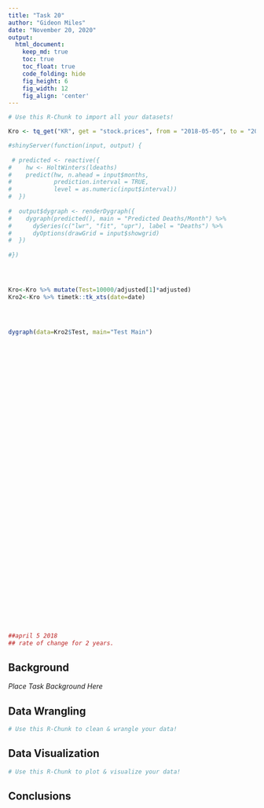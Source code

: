 ```yaml
---
title: "Task 20"
author: "Gideon Miles"
date: "November 20, 2020"
output:
  html_document:  
    keep_md: true
    toc: true
    toc_float: true
    code_folding: hide
    fig_height: 6
    fig_width: 12
    fig_align: 'center'
---
```







```r
# Use this R-Chunk to import all your datasets!

Kro <- tq_get("KR", get = "stock.prices", from = "2018-05-05", to = "2020-10-01")

#shinyServer(function(input, output) {
  
 # predicted <- reactive({
#    hw <- HoltWinters(ldeaths)
#    predict(hw, n.ahead = input$months, 
#            prediction.interval = TRUE,
#            level = as.numeric(input$interval))
#  })
  
#  output$dygraph <- renderDygraph({
#    dygraph(predicted(), main = "Predicted Deaths/Month") %>%
#      dySeries(c("lwr", "fit", "upr"), label = "Deaths") %>%
#      dyOptions(drawGrid = input$showgrid)
#  })
  
#})




Kro<-Kro %>% mutate(Test=10000/adjusted[1]*adjusted)
Kro2<-Kro %>% timetk::tk_xts(date=date)




dygraph(data=Kro2$Test, main="Test Main")
```

<!--html_preserve--><div id="htmlwidget-82ecd3f880280b212c06" style="width:1152px;height:576px;" class="dygraphs html-widget"></div>
<script type="application/json" data-for="htmlwidget-82ecd3f880280b212c06">{"x":{"attrs":{"title":"Test Main","labels":["day","Test"],"legend":"auto","retainDateWindow":false,"axes":{"x":{"pixelsPerLabel":60}}},"scale":"daily","annotations":[],"shadings":[],"events":[],"format":"date","data":[["2018-05-07T00:00:00.000Z","2018-05-08T00:00:00.000Z","2018-05-09T00:00:00.000Z","2018-05-10T00:00:00.000Z","2018-05-11T00:00:00.000Z","2018-05-14T00:00:00.000Z","2018-05-15T00:00:00.000Z","2018-05-16T00:00:00.000Z","2018-05-17T00:00:00.000Z","2018-05-18T00:00:00.000Z","2018-05-21T00:00:00.000Z","2018-05-22T00:00:00.000Z","2018-05-23T00:00:00.000Z","2018-05-24T00:00:00.000Z","2018-05-25T00:00:00.000Z","2018-05-29T00:00:00.000Z","2018-05-30T00:00:00.000Z","2018-05-31T00:00:00.000Z","2018-06-01T00:00:00.000Z","2018-06-04T00:00:00.000Z","2018-06-05T00:00:00.000Z","2018-06-06T00:00:00.000Z","2018-06-07T00:00:00.000Z","2018-06-08T00:00:00.000Z","2018-06-11T00:00:00.000Z","2018-06-12T00:00:00.000Z","2018-06-13T00:00:00.000Z","2018-06-14T00:00:00.000Z","2018-06-15T00:00:00.000Z","2018-06-18T00:00:00.000Z","2018-06-19T00:00:00.000Z","2018-06-20T00:00:00.000Z","2018-06-21T00:00:00.000Z","2018-06-22T00:00:00.000Z","2018-06-25T00:00:00.000Z","2018-06-26T00:00:00.000Z","2018-06-27T00:00:00.000Z","2018-06-28T00:00:00.000Z","2018-06-29T00:00:00.000Z","2018-07-02T00:00:00.000Z","2018-07-03T00:00:00.000Z","2018-07-05T00:00:00.000Z","2018-07-06T00:00:00.000Z","2018-07-09T00:00:00.000Z","2018-07-10T00:00:00.000Z","2018-07-11T00:00:00.000Z","2018-07-12T00:00:00.000Z","2018-07-13T00:00:00.000Z","2018-07-16T00:00:00.000Z","2018-07-17T00:00:00.000Z","2018-07-18T00:00:00.000Z","2018-07-19T00:00:00.000Z","2018-07-20T00:00:00.000Z","2018-07-23T00:00:00.000Z","2018-07-24T00:00:00.000Z","2018-07-25T00:00:00.000Z","2018-07-26T00:00:00.000Z","2018-07-27T00:00:00.000Z","2018-07-30T00:00:00.000Z","2018-07-31T00:00:00.000Z","2018-08-01T00:00:00.000Z","2018-08-02T00:00:00.000Z","2018-08-03T00:00:00.000Z","2018-08-06T00:00:00.000Z","2018-08-07T00:00:00.000Z","2018-08-08T00:00:00.000Z","2018-08-09T00:00:00.000Z","2018-08-10T00:00:00.000Z","2018-08-13T00:00:00.000Z","2018-08-14T00:00:00.000Z","2018-08-15T00:00:00.000Z","2018-08-16T00:00:00.000Z","2018-08-17T00:00:00.000Z","2018-08-20T00:00:00.000Z","2018-08-21T00:00:00.000Z","2018-08-22T00:00:00.000Z","2018-08-23T00:00:00.000Z","2018-08-24T00:00:00.000Z","2018-08-27T00:00:00.000Z","2018-08-28T00:00:00.000Z","2018-08-29T00:00:00.000Z","2018-08-30T00:00:00.000Z","2018-08-31T00:00:00.000Z","2018-09-04T00:00:00.000Z","2018-09-05T00:00:00.000Z","2018-09-06T00:00:00.000Z","2018-09-07T00:00:00.000Z","2018-09-10T00:00:00.000Z","2018-09-11T00:00:00.000Z","2018-09-12T00:00:00.000Z","2018-09-13T00:00:00.000Z","2018-09-14T00:00:00.000Z","2018-09-17T00:00:00.000Z","2018-09-18T00:00:00.000Z","2018-09-19T00:00:00.000Z","2018-09-20T00:00:00.000Z","2018-09-21T00:00:00.000Z","2018-09-24T00:00:00.000Z","2018-09-25T00:00:00.000Z","2018-09-26T00:00:00.000Z","2018-09-27T00:00:00.000Z","2018-09-28T00:00:00.000Z","2018-10-01T00:00:00.000Z","2018-10-02T00:00:00.000Z","2018-10-03T00:00:00.000Z","2018-10-04T00:00:00.000Z","2018-10-05T00:00:00.000Z","2018-10-08T00:00:00.000Z","2018-10-09T00:00:00.000Z","2018-10-10T00:00:00.000Z","2018-10-11T00:00:00.000Z","2018-10-12T00:00:00.000Z","2018-10-15T00:00:00.000Z","2018-10-16T00:00:00.000Z","2018-10-17T00:00:00.000Z","2018-10-18T00:00:00.000Z","2018-10-19T00:00:00.000Z","2018-10-22T00:00:00.000Z","2018-10-23T00:00:00.000Z","2018-10-24T00:00:00.000Z","2018-10-25T00:00:00.000Z","2018-10-26T00:00:00.000Z","2018-10-29T00:00:00.000Z","2018-10-30T00:00:00.000Z","2018-10-31T00:00:00.000Z","2018-11-01T00:00:00.000Z","2018-11-02T00:00:00.000Z","2018-11-05T00:00:00.000Z","2018-11-06T00:00:00.000Z","2018-11-07T00:00:00.000Z","2018-11-08T00:00:00.000Z","2018-11-09T00:00:00.000Z","2018-11-12T00:00:00.000Z","2018-11-13T00:00:00.000Z","2018-11-14T00:00:00.000Z","2018-11-15T00:00:00.000Z","2018-11-16T00:00:00.000Z","2018-11-19T00:00:00.000Z","2018-11-20T00:00:00.000Z","2018-11-21T00:00:00.000Z","2018-11-23T00:00:00.000Z","2018-11-26T00:00:00.000Z","2018-11-27T00:00:00.000Z","2018-11-28T00:00:00.000Z","2018-11-29T00:00:00.000Z","2018-11-30T00:00:00.000Z","2018-12-03T00:00:00.000Z","2018-12-04T00:00:00.000Z","2018-12-06T00:00:00.000Z","2018-12-07T00:00:00.000Z","2018-12-10T00:00:00.000Z","2018-12-11T00:00:00.000Z","2018-12-12T00:00:00.000Z","2018-12-13T00:00:00.000Z","2018-12-14T00:00:00.000Z","2018-12-17T00:00:00.000Z","2018-12-18T00:00:00.000Z","2018-12-19T00:00:00.000Z","2018-12-20T00:00:00.000Z","2018-12-21T00:00:00.000Z","2018-12-24T00:00:00.000Z","2018-12-26T00:00:00.000Z","2018-12-27T00:00:00.000Z","2018-12-28T00:00:00.000Z","2018-12-31T00:00:00.000Z","2019-01-02T00:00:00.000Z","2019-01-03T00:00:00.000Z","2019-01-04T00:00:00.000Z","2019-01-07T00:00:00.000Z","2019-01-08T00:00:00.000Z","2019-01-09T00:00:00.000Z","2019-01-10T00:00:00.000Z","2019-01-11T00:00:00.000Z","2019-01-14T00:00:00.000Z","2019-01-15T00:00:00.000Z","2019-01-16T00:00:00.000Z","2019-01-17T00:00:00.000Z","2019-01-18T00:00:00.000Z","2019-01-22T00:00:00.000Z","2019-01-23T00:00:00.000Z","2019-01-24T00:00:00.000Z","2019-01-25T00:00:00.000Z","2019-01-28T00:00:00.000Z","2019-01-29T00:00:00.000Z","2019-01-30T00:00:00.000Z","2019-01-31T00:00:00.000Z","2019-02-01T00:00:00.000Z","2019-02-04T00:00:00.000Z","2019-02-05T00:00:00.000Z","2019-02-06T00:00:00.000Z","2019-02-07T00:00:00.000Z","2019-02-08T00:00:00.000Z","2019-02-11T00:00:00.000Z","2019-02-12T00:00:00.000Z","2019-02-13T00:00:00.000Z","2019-02-14T00:00:00.000Z","2019-02-15T00:00:00.000Z","2019-02-19T00:00:00.000Z","2019-02-20T00:00:00.000Z","2019-02-21T00:00:00.000Z","2019-02-22T00:00:00.000Z","2019-02-25T00:00:00.000Z","2019-02-26T00:00:00.000Z","2019-02-27T00:00:00.000Z","2019-02-28T00:00:00.000Z","2019-03-01T00:00:00.000Z","2019-03-04T00:00:00.000Z","2019-03-05T00:00:00.000Z","2019-03-06T00:00:00.000Z","2019-03-07T00:00:00.000Z","2019-03-08T00:00:00.000Z","2019-03-11T00:00:00.000Z","2019-03-12T00:00:00.000Z","2019-03-13T00:00:00.000Z","2019-03-14T00:00:00.000Z","2019-03-15T00:00:00.000Z","2019-03-18T00:00:00.000Z","2019-03-19T00:00:00.000Z","2019-03-20T00:00:00.000Z","2019-03-21T00:00:00.000Z","2019-03-22T00:00:00.000Z","2019-03-25T00:00:00.000Z","2019-03-26T00:00:00.000Z","2019-03-27T00:00:00.000Z","2019-03-28T00:00:00.000Z","2019-03-29T00:00:00.000Z","2019-04-01T00:00:00.000Z","2019-04-02T00:00:00.000Z","2019-04-03T00:00:00.000Z","2019-04-04T00:00:00.000Z","2019-04-05T00:00:00.000Z","2019-04-08T00:00:00.000Z","2019-04-09T00:00:00.000Z","2019-04-10T00:00:00.000Z","2019-04-11T00:00:00.000Z","2019-04-12T00:00:00.000Z","2019-04-15T00:00:00.000Z","2019-04-16T00:00:00.000Z","2019-04-17T00:00:00.000Z","2019-04-18T00:00:00.000Z","2019-04-22T00:00:00.000Z","2019-04-23T00:00:00.000Z","2019-04-24T00:00:00.000Z","2019-04-25T00:00:00.000Z","2019-04-26T00:00:00.000Z","2019-04-29T00:00:00.000Z","2019-04-30T00:00:00.000Z","2019-05-01T00:00:00.000Z","2019-05-02T00:00:00.000Z","2019-05-03T00:00:00.000Z","2019-05-06T00:00:00.000Z","2019-05-07T00:00:00.000Z","2019-05-08T00:00:00.000Z","2019-05-09T00:00:00.000Z","2019-05-10T00:00:00.000Z","2019-05-13T00:00:00.000Z","2019-05-14T00:00:00.000Z","2019-05-15T00:00:00.000Z","2019-05-16T00:00:00.000Z","2019-05-17T00:00:00.000Z","2019-05-20T00:00:00.000Z","2019-05-21T00:00:00.000Z","2019-05-22T00:00:00.000Z","2019-05-23T00:00:00.000Z","2019-05-24T00:00:00.000Z","2019-05-28T00:00:00.000Z","2019-05-29T00:00:00.000Z","2019-05-30T00:00:00.000Z","2019-05-31T00:00:00.000Z","2019-06-03T00:00:00.000Z","2019-06-04T00:00:00.000Z","2019-06-05T00:00:00.000Z","2019-06-06T00:00:00.000Z","2019-06-07T00:00:00.000Z","2019-06-10T00:00:00.000Z","2019-06-11T00:00:00.000Z","2019-06-12T00:00:00.000Z","2019-06-13T00:00:00.000Z","2019-06-14T00:00:00.000Z","2019-06-17T00:00:00.000Z","2019-06-18T00:00:00.000Z","2019-06-19T00:00:00.000Z","2019-06-20T00:00:00.000Z","2019-06-21T00:00:00.000Z","2019-06-24T00:00:00.000Z","2019-06-25T00:00:00.000Z","2019-06-26T00:00:00.000Z","2019-06-27T00:00:00.000Z","2019-06-28T00:00:00.000Z","2019-07-01T00:00:00.000Z","2019-07-02T00:00:00.000Z","2019-07-03T00:00:00.000Z","2019-07-05T00:00:00.000Z","2019-07-08T00:00:00.000Z","2019-07-09T00:00:00.000Z","2019-07-10T00:00:00.000Z","2019-07-11T00:00:00.000Z","2019-07-12T00:00:00.000Z","2019-07-15T00:00:00.000Z","2019-07-16T00:00:00.000Z","2019-07-17T00:00:00.000Z","2019-07-18T00:00:00.000Z","2019-07-19T00:00:00.000Z","2019-07-22T00:00:00.000Z","2019-07-23T00:00:00.000Z","2019-07-24T00:00:00.000Z","2019-07-25T00:00:00.000Z","2019-07-26T00:00:00.000Z","2019-07-29T00:00:00.000Z","2019-07-30T00:00:00.000Z","2019-07-31T00:00:00.000Z","2019-08-01T00:00:00.000Z","2019-08-02T00:00:00.000Z","2019-08-05T00:00:00.000Z","2019-08-06T00:00:00.000Z","2019-08-07T00:00:00.000Z","2019-08-08T00:00:00.000Z","2019-08-09T00:00:00.000Z","2019-08-12T00:00:00.000Z","2019-08-13T00:00:00.000Z","2019-08-14T00:00:00.000Z","2019-08-15T00:00:00.000Z","2019-08-16T00:00:00.000Z","2019-08-19T00:00:00.000Z","2019-08-20T00:00:00.000Z","2019-08-21T00:00:00.000Z","2019-08-22T00:00:00.000Z","2019-08-23T00:00:00.000Z","2019-08-26T00:00:00.000Z","2019-08-27T00:00:00.000Z","2019-08-28T00:00:00.000Z","2019-08-29T00:00:00.000Z","2019-08-30T00:00:00.000Z","2019-09-03T00:00:00.000Z","2019-09-04T00:00:00.000Z","2019-09-05T00:00:00.000Z","2019-09-06T00:00:00.000Z","2019-09-09T00:00:00.000Z","2019-09-10T00:00:00.000Z","2019-09-11T00:00:00.000Z","2019-09-12T00:00:00.000Z","2019-09-13T00:00:00.000Z","2019-09-16T00:00:00.000Z","2019-09-17T00:00:00.000Z","2019-09-18T00:00:00.000Z","2019-09-19T00:00:00.000Z","2019-09-20T00:00:00.000Z","2019-09-23T00:00:00.000Z","2019-09-24T00:00:00.000Z","2019-09-25T00:00:00.000Z","2019-09-26T00:00:00.000Z","2019-09-27T00:00:00.000Z","2019-09-30T00:00:00.000Z","2019-10-01T00:00:00.000Z","2019-10-02T00:00:00.000Z","2019-10-03T00:00:00.000Z","2019-10-04T00:00:00.000Z","2019-10-07T00:00:00.000Z","2019-10-08T00:00:00.000Z","2019-10-09T00:00:00.000Z","2019-10-10T00:00:00.000Z","2019-10-11T00:00:00.000Z","2019-10-14T00:00:00.000Z","2019-10-15T00:00:00.000Z","2019-10-16T00:00:00.000Z","2019-10-17T00:00:00.000Z","2019-10-18T00:00:00.000Z","2019-10-21T00:00:00.000Z","2019-10-22T00:00:00.000Z","2019-10-23T00:00:00.000Z","2019-10-24T00:00:00.000Z","2019-10-25T00:00:00.000Z","2019-10-28T00:00:00.000Z","2019-10-29T00:00:00.000Z","2019-10-30T00:00:00.000Z","2019-10-31T00:00:00.000Z","2019-11-01T00:00:00.000Z","2019-11-04T00:00:00.000Z","2019-11-05T00:00:00.000Z","2019-11-06T00:00:00.000Z","2019-11-07T00:00:00.000Z","2019-11-08T00:00:00.000Z","2019-11-11T00:00:00.000Z","2019-11-12T00:00:00.000Z","2019-11-13T00:00:00.000Z","2019-11-14T00:00:00.000Z","2019-11-15T00:00:00.000Z","2019-11-18T00:00:00.000Z","2019-11-19T00:00:00.000Z","2019-11-20T00:00:00.000Z","2019-11-21T00:00:00.000Z","2019-11-22T00:00:00.000Z","2019-11-25T00:00:00.000Z","2019-11-26T00:00:00.000Z","2019-11-27T00:00:00.000Z","2019-11-29T00:00:00.000Z","2019-12-02T00:00:00.000Z","2019-12-03T00:00:00.000Z","2019-12-04T00:00:00.000Z","2019-12-05T00:00:00.000Z","2019-12-06T00:00:00.000Z","2019-12-09T00:00:00.000Z","2019-12-10T00:00:00.000Z","2019-12-11T00:00:00.000Z","2019-12-12T00:00:00.000Z","2019-12-13T00:00:00.000Z","2019-12-16T00:00:00.000Z","2019-12-17T00:00:00.000Z","2019-12-18T00:00:00.000Z","2019-12-19T00:00:00.000Z","2019-12-20T00:00:00.000Z","2019-12-23T00:00:00.000Z","2019-12-24T00:00:00.000Z","2019-12-26T00:00:00.000Z","2019-12-27T00:00:00.000Z","2019-12-30T00:00:00.000Z","2019-12-31T00:00:00.000Z","2020-01-02T00:00:00.000Z","2020-01-03T00:00:00.000Z","2020-01-06T00:00:00.000Z","2020-01-07T00:00:00.000Z","2020-01-08T00:00:00.000Z","2020-01-09T00:00:00.000Z","2020-01-10T00:00:00.000Z","2020-01-13T00:00:00.000Z","2020-01-14T00:00:00.000Z","2020-01-15T00:00:00.000Z","2020-01-16T00:00:00.000Z","2020-01-17T00:00:00.000Z","2020-01-21T00:00:00.000Z","2020-01-22T00:00:00.000Z","2020-01-23T00:00:00.000Z","2020-01-24T00:00:00.000Z","2020-01-27T00:00:00.000Z","2020-01-28T00:00:00.000Z","2020-01-29T00:00:00.000Z","2020-01-30T00:00:00.000Z","2020-01-31T00:00:00.000Z","2020-02-03T00:00:00.000Z","2020-02-04T00:00:00.000Z","2020-02-05T00:00:00.000Z","2020-02-06T00:00:00.000Z","2020-02-07T00:00:00.000Z","2020-02-10T00:00:00.000Z","2020-02-11T00:00:00.000Z","2020-02-12T00:00:00.000Z","2020-02-13T00:00:00.000Z","2020-02-14T00:00:00.000Z","2020-02-18T00:00:00.000Z","2020-02-19T00:00:00.000Z","2020-02-20T00:00:00.000Z","2020-02-21T00:00:00.000Z","2020-02-24T00:00:00.000Z","2020-02-25T00:00:00.000Z","2020-02-26T00:00:00.000Z","2020-02-27T00:00:00.000Z","2020-02-28T00:00:00.000Z","2020-03-02T00:00:00.000Z","2020-03-03T00:00:00.000Z","2020-03-04T00:00:00.000Z","2020-03-05T00:00:00.000Z","2020-03-06T00:00:00.000Z","2020-03-09T00:00:00.000Z","2020-03-10T00:00:00.000Z","2020-03-11T00:00:00.000Z","2020-03-12T00:00:00.000Z","2020-03-13T00:00:00.000Z","2020-03-16T00:00:00.000Z","2020-03-17T00:00:00.000Z","2020-03-18T00:00:00.000Z","2020-03-19T00:00:00.000Z","2020-03-20T00:00:00.000Z","2020-03-23T00:00:00.000Z","2020-03-24T00:00:00.000Z","2020-03-25T00:00:00.000Z","2020-03-26T00:00:00.000Z","2020-03-27T00:00:00.000Z","2020-03-30T00:00:00.000Z","2020-03-31T00:00:00.000Z","2020-04-01T00:00:00.000Z","2020-04-02T00:00:00.000Z","2020-04-03T00:00:00.000Z","2020-04-06T00:00:00.000Z","2020-04-07T00:00:00.000Z","2020-04-08T00:00:00.000Z","2020-04-09T00:00:00.000Z","2020-04-13T00:00:00.000Z","2020-04-14T00:00:00.000Z","2020-04-15T00:00:00.000Z","2020-04-16T00:00:00.000Z","2020-04-17T00:00:00.000Z","2020-04-20T00:00:00.000Z","2020-04-21T00:00:00.000Z","2020-04-22T00:00:00.000Z","2020-04-23T00:00:00.000Z","2020-04-24T00:00:00.000Z","2020-04-27T00:00:00.000Z","2020-04-28T00:00:00.000Z","2020-04-29T00:00:00.000Z","2020-04-30T00:00:00.000Z","2020-05-01T00:00:00.000Z","2020-05-04T00:00:00.000Z","2020-05-05T00:00:00.000Z","2020-05-06T00:00:00.000Z","2020-05-07T00:00:00.000Z","2020-05-08T00:00:00.000Z","2020-05-11T00:00:00.000Z","2020-05-12T00:00:00.000Z","2020-05-13T00:00:00.000Z","2020-05-14T00:00:00.000Z","2020-05-15T00:00:00.000Z","2020-05-18T00:00:00.000Z","2020-05-19T00:00:00.000Z","2020-05-20T00:00:00.000Z","2020-05-21T00:00:00.000Z","2020-05-22T00:00:00.000Z","2020-05-26T00:00:00.000Z","2020-05-27T00:00:00.000Z","2020-05-28T00:00:00.000Z","2020-05-29T00:00:00.000Z","2020-06-01T00:00:00.000Z","2020-06-02T00:00:00.000Z","2020-06-03T00:00:00.000Z","2020-06-04T00:00:00.000Z","2020-06-05T00:00:00.000Z","2020-06-08T00:00:00.000Z","2020-06-09T00:00:00.000Z","2020-06-10T00:00:00.000Z","2020-06-11T00:00:00.000Z","2020-06-12T00:00:00.000Z","2020-06-15T00:00:00.000Z","2020-06-16T00:00:00.000Z","2020-06-17T00:00:00.000Z","2020-06-18T00:00:00.000Z","2020-06-19T00:00:00.000Z","2020-06-22T00:00:00.000Z","2020-06-23T00:00:00.000Z","2020-06-24T00:00:00.000Z","2020-06-25T00:00:00.000Z","2020-06-26T00:00:00.000Z","2020-06-29T00:00:00.000Z","2020-06-30T00:00:00.000Z","2020-07-01T00:00:00.000Z","2020-07-02T00:00:00.000Z","2020-07-06T00:00:00.000Z","2020-07-07T00:00:00.000Z","2020-07-08T00:00:00.000Z","2020-07-09T00:00:00.000Z","2020-07-10T00:00:00.000Z","2020-07-13T00:00:00.000Z","2020-07-14T00:00:00.000Z","2020-07-15T00:00:00.000Z","2020-07-16T00:00:00.000Z","2020-07-17T00:00:00.000Z","2020-07-20T00:00:00.000Z","2020-07-21T00:00:00.000Z","2020-07-22T00:00:00.000Z","2020-07-23T00:00:00.000Z","2020-07-24T00:00:00.000Z","2020-07-27T00:00:00.000Z","2020-07-28T00:00:00.000Z","2020-07-29T00:00:00.000Z","2020-07-30T00:00:00.000Z","2020-07-31T00:00:00.000Z","2020-08-03T00:00:00.000Z","2020-08-04T00:00:00.000Z","2020-08-05T00:00:00.000Z","2020-08-06T00:00:00.000Z","2020-08-07T00:00:00.000Z","2020-08-10T00:00:00.000Z","2020-08-11T00:00:00.000Z","2020-08-12T00:00:00.000Z","2020-08-13T00:00:00.000Z","2020-08-14T00:00:00.000Z","2020-08-17T00:00:00.000Z","2020-08-18T00:00:00.000Z","2020-08-19T00:00:00.000Z","2020-08-20T00:00:00.000Z","2020-08-21T00:00:00.000Z","2020-08-24T00:00:00.000Z","2020-08-25T00:00:00.000Z","2020-08-26T00:00:00.000Z","2020-08-27T00:00:00.000Z","2020-08-28T00:00:00.000Z","2020-08-31T00:00:00.000Z","2020-09-01T00:00:00.000Z","2020-09-02T00:00:00.000Z","2020-09-03T00:00:00.000Z","2020-09-04T00:00:00.000Z","2020-09-08T00:00:00.000Z","2020-09-09T00:00:00.000Z","2020-09-10T00:00:00.000Z","2020-09-11T00:00:00.000Z","2020-09-14T00:00:00.000Z","2020-09-15T00:00:00.000Z","2020-09-16T00:00:00.000Z","2020-09-17T00:00:00.000Z","2020-09-18T00:00:00.000Z","2020-09-21T00:00:00.000Z","2020-09-22T00:00:00.000Z","2020-09-23T00:00:00.000Z","2020-09-24T00:00:00.000Z","2020-09-25T00:00:00.000Z","2020-09-28T00:00:00.000Z","2020-09-29T00:00:00.000Z","2020-09-30T00:00:00.000Z"],[10000,10045.8721499274,10158.4654973623,10158.4654973623,10246.0392801593,10365.4953414338,10373.8783858476,10453.5175288853,10604.4092328376,10432.5592545304,10382.2623146887,10352.9218803473,10298.4327549783,10294.2401272373,10315.1984015922,10269.0914362096,10470.2818488582,10197.837548654,10235.5610274092,10373.8783858476,10440.9414145168,10344.5388359336,10470.2818488582,10629.5574816516,10705.0048813755,10767.87484009,10902.0031084967,10964.8752782795,10847.514867555,10902.0031084967,10893.6209485103,10973.257438266,12042.082555719,12444.4642654435,12293.5699082093,12155.2507809162,12159.4442930845,11916.3395427944,11924.7208183535,11828.3182397703,12029.5082102052,11987.5929881363,12205.5486051851,12050.4647157055,12058.8477601193,11723.5295212776,11715.1473612912,11757.061256719,11731.9125656914,11912.147357267,11794.7856199015,11786.4025754878,11794.7856199015,11857.6586741117,11719.3386623912,11853.4656041569,12004.3573081092,12029.5082102052,12457.0368421027,12155.2507809162,12025.3164668915,12465.4198865165,12545.0581451268,12536.6755429267,12574.3994638955,12830.0776752722,12498.9511797442,12633.0785637236,12528.2924985129,12823.0761063423,12658.8383940339,12856.7652698478,13202.0828440423,13223.1388476168,13206.2927181163,13366.3196719235,13606.3589971001,13138.9157177462,13134.7036326039,13101.0140268847,12919.9328383577,13071.5360640941,13265.2490859112,13433.6966722935,13458.9647610103,13711.6363616906,13631.6235481075,13370.5304304247,13218.9276469019,13362.1075867812,12035.5820148696,11707.1092435347,12145.0736756707,12334.5777078412,12161.9180363166,12288.2553844046,12612.516512811,12469.3356885043,12321.9436634828,12376.6905994175,12212.4537715364,12258.7756527593,12107.1737536639,12246.1424928283,12372.4793987026,12119.8086824496,12241.9308498997,12359.8444699169,11757.6458631818,11677.6321651714,11260.7237366099,11336.5253494781,11580.774106515,11454.439411709,11492.3384492885,11521.8164120791,11606.0421952318,11782.9112986166,11972.4131197188,11770.2790231129,11791.33414226,11614.4641544479,11888.1908742754,12671.4733228196,12532.5041414415,12351.4216262735,12705.1629285388,12890.454875567,12983.1008490812,13189.4479152566,13202.0828440423,13218.9276469019,13210.5056876858,13214.7155617597,12812.8618551491,12702.8784527545,12791.7098912097,12927.0714935231,12516.7573551077,12491.3751752659,12559.0559764226,12508.2960388755,12707.1095530843,12795.9405493258,12842.4707131841,12546.36709757,12588.6679299532,12114.9005530015,12504.0653807594,12339.0935937701,12178.3511382558,12368.7042206597,12584.4372718371,12588.6679299532,12499.8360492844,12233.3421761326,12076.8286098797,11941.4674497799,11708.8139772064,11590.3723540753,11251.9679060781,11729.9641722912,11581.9128066978,11666.5135870369,11632.6727442449,11548.0715216921,11569.2221589906,11700.3539876153,11810.3365055825,12038.7584356126,11865.325332391,12047.2201940584,12026.0677879053,11971.0789610968,12106.4401211966,12140.281848416,12237.5719498213,12449.0761117373,12402.543294597,12368.7042206597,12144.5111798911,11894.9386125626,11937.2367916638,11878.0168645256,11954.1580974872,11983.7696088041,11873.7862064095,11894.9386125626,11971.0789610968,11966.8487451944,11920.3154858405,11772.2663313154,11653.823823757,12089.5192575869,12250.2617131012,12309.7699635479,12539.3049453683,12560.5564073819,12220.5086934121,12148.2465587043,12122.7432123188,12263.014712935,12292.7686170515,12666.8225617234,12467.0423684469,11910.2144413451,12173.7503473036,12292.7686170515,12088.739192685,10885.8154351407,10401.2461050373,10486.2585862969,10405.4979894092,10511.7632593234,10520.263490358,10354.4908544245,10435.2505668847,10341.7369701634,10197.2175650982,10337.4864124324,10345.9888545353,10265.2260465793,10401.2461050373,10316.2340659915,10388.4935474172,10456.5042399667,10405.4979894092,10099.4525262185,10116.4547571422,10065.4476221574,10158.9616610925,10141.9585457415,10175.9638920162,10618.0267603829,10941.0726856427,10911.3187815262,10826.3063002667,10868.813204217,10856.0615310242,10958.0775698484,10839.0593001005,10720.0419147799,10868.813204217,10953.8265699038,10626.5287602721,10868.813204217,10958.0775698484,10873.0633197342,10958.0775698484,10941.0726856427,10928.3214546636,10953.8265699038,10745.5452611654,10779.5510496538,10979.3294740757,10792.3013962056,10792.3022806329,10775.204531558,10540.1241904008,10352.0613325587,10287.9487534505,10386.255061854,10258.0299036377,10057.1437339894,10138.3518511042,10095.6114583397,9843.43425253487,9736.57951180761,9749.40149697285,9813.514076081,10099.8850111811,9988.75715982614,10129.8043032077,10228.1114960384,10424.7227862043,10540.1241904008,10527.3030896628,10523.0282101804,10369.1590816337,10411.9003588254,10232.3854910935,10104.1581218089,9886.17641415397,9505.77360791913,9437.38703375589,9339.08249420711,9159.56453097956,9142.46855075925,9279.24169908572,9232.22731126619,9163.84073710296,9210.85424049516,9296.33944816068,9317.70986564974,9279.24169908572,9253.59728654158,9300.6130010021,9356.1775900001,9437.38703375589,9386.09643981297,9249.32240705918,9257.87260823765,9270.69415118922,8915.93752635317,8898.8397772782,9078.35685607842,9035.61469445932,9180.93671732327,9159.56453097956,9159.56453097956,9044.16401121047,9198.03358197091,9505.77360791913,9368.99957516533,9522.87135699409,10215.2877420186,9980.20872750232,9967.38585790976,9860.53111718251,9851.98356928601,9516.26689593381,9567.91435630296,9752.98961863626,9895.02334070047,9860.59081602704,10045.665193933,10187.6989159972,10024.1453082258,10295.3005556017,9950.97663550844,10118.834308864,10187.6989159972,10192.0029815814,10334.0375880729,10613.7991977625,10686.9700815482,10631.0167867402,10841.9160003649,11113.0712477408,11005.4696081363,11014.0781815184,11289.5370522647,11181.935854874,11039.9021328098,10854.8277549038,11113.0712477408,11052.8138873486,11070.0301496853,11108.7676243703,11091.5509198199,11095.8563120451,11078.63783864,11095.8563120451,11014.0781815184,10781.6586399728,10583.6720653142,10669.7542614251,10691.273262705,10527.7196549336,10557.8467873819,10260.8680309282,10437.3333932385,10372.7732939032,10463.1582289573,10549.2404250682,10514.8079003947,10303.90868677,10377.077801701,10695.5790971439,10751.5306230972,10730.01073739,10880.6517061952,10902.1715919024,10600.8878854373,10648.2317224359,10605.1928354488,10755.833804254,10755.833804254,11978.1875457332,11620.9492178191,11560.6922996406,11629.5577912011,11453.0924288908,11620.9492178191,11646.7744957515,11651.1037675145,11581.8283438882,11694.4009072809,11633.7844693942,11512.5542469028,11560.1811006459,11711.7179943329,11690.0698666633,11707.3891647835,11789.6515192715,11837.2788152282,12010.4656054394,11858.9269428978,11967.1675812456,11603.4764715577,11902.2231982369,12053.7618607785,12066.7518871358,12131.6953857171,12209.6297950831,12162.001614699,12257.2548799715,12426.111956206,12265.9156345658,12452.0897978522,12556.0016066507,12508.3743106939,12599.2987464171,12508.3743106939,12452.0897978522,12581.9794482969,12551.6714504604,12408.7935425131,12426.111956206,12469.4077693314,12378.4846602492,12304.8812915009,12313.5411616679,12278.9047764957,12304.8812915009,12486.7261830244,12248.5958942319,12157.6741117906,12187.9803407725,12300.5520197379,12283.2340482587,12313.5411616679,12205.2996388927,12265.9156345658,12265.9156345658,11884.9056689713,11928.2010398831,11629.4547554176,11681.411765351,11858.9269428978,12157.6741117906,12144.6840854334,12105.7171018572,12183.6506267959,12313.5411616679,12421.782684443,12465.3208306559,12291.1642658813,12935.5465183789,12861.5292376418,12966.0247684757,13196.7824710749,13179.3667703761,12918.1312598937,12517.5688171797,12347.7662881332,12247.6243508138,12922.4857378355,12774.4507341476,13479.7881601979,14572.6272484188,13950.0147323482,13606.0534274588,14193.8332154908,13318.6941448213,12678.6654858383,13370.9403624905,13540.7437759643,14367.99154912,14764.2017249605,14881.7558252695,13832.4570943299,13532.0361467217,13127.1201104933,12164.8998830478,12626.4174993145,12683.0177527117,12909.4223040101,13114.0580033089,13279.5078232682,13758.4406980201,14058.8625300556,14206.8966493161,13871.643415883,13505.9123745666,13523.3271908381,13640.8848288565,13971.7835843478,13945.6598121927,13910.8284107951,13902.1207815525,13902.1207815525,14006.6145435318,14067.5714859392,14315.7444470235,14350.5758484212,14489.9014540118,14089.3390112978,13723.6101810498,13762.7951759619,13915.1815620959,14163.3576186759,14285.267081354,14272.2054163833,14228.6663857431,14516.0265528078,14685.829524068,14607.4573231754,14846.9244238719,14339.4877830295,14221.3769357184,14112.0139590934,13893.2924279799,14129.5123537472,14050.7722310869,14160.133881071,13722.6890499893,14558.209314143,14024.5272923881,14269.4964154824,14212.6286228189,14435.7263003436,14295.7426808222,14483.8435690393,14208.2529186212,14440.098466832,14400.729511036,14247.6218744172,14304.4914359354,14112.0139590934,14033.276489715,14230.125248618,14352.6104734857,13915.1647579767,14103.2678572621,14028.9003433037,14042.02303376,14356.9861776833,14339.4877830295,14295.7426808222,14930.0402507298,14807.5532570075,14685.0702432082,14654.4496003118,14755.062052969,14733.1892807585,14182.0062110678,14330.7377012752,14628.2011239037,14558.209314143,14978.1592882801,14772.5600054092,14755.062052969,14807.5532570075,14938.7885636294,15218.7549182451,15380.6090989087,15367.4864084525,15183.7581289374,15205.6291322932,15411.2297418051,15358.7363266983,15052.5250333838,15218.7549182451,15354.3623913553,15481.2215515659,15349.9880137987,15323.7399796042,15415.6058882164,15323.7399796042,14986.905832325,15140.0147955847,15210.370989404,15562.1577072778,15830.3952289037,15935.9317307009,15927.1361009393,15795.2144787121,15790.818432686,15856.7803493338,15865.5742102407,15993.0962487324,15900.752749364,15522.5813532737,15689.6797457696,15566.5555221586,16094.2349356488,15878.7658860284,15597.3366886148,15223.5626651917,15469.814650123,15276.3324638381,15113.6301173684,14440.8374058632,14388.0711449261,14080.2568270825,14295.725876703,14603.5384256919,14713.4727423699,14836.5987348356,14634.3195921481,14700.2810665822,14744.2539088261,14819.0092441671,14849.7904106232,14911.3523013219]]},"evals":[],"jsHooks":[]}</script><!--/html_preserve-->

```r
##april 5 2018
## rate of change for 2 years.
```

## Background

_Place Task Background Here_

## Data Wrangling


```r
# Use this R-Chunk to clean & wrangle your data!
```

## Data Visualization


```r
# Use this R-Chunk to plot & visualize your data!
```

## Conclusions
